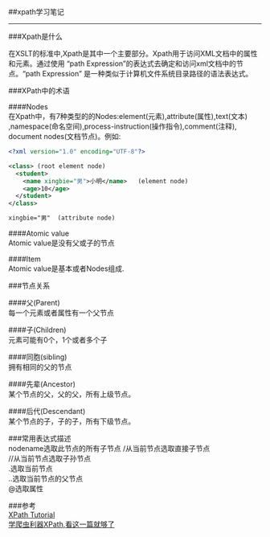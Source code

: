 ##xpath学习笔记  

---  

###Xpath是什么  

在XSLT的标准中,Xpath是其中一个主要部分。Xpath用于访问XML文档中的属性和元素。通过使用
“path Expression”的表达式去确定和访问xml文档中的节点。“path Expression”
是一种类似于计算机文件系统目录路径的语法表达式。  

###XPath中的术语    

####Nodes    
在Xpath中，有7种类型的的Nodes:element(元素),attribute(属性),text(文本)
,namespace(命名空间),process-instruction(操作指令),comment(注释),
document nodes(文档节点)。例如:  
```xml
<?xml version="1.0" encoding="UTF-8"?>

<class> (root element node)
  <student>
    <name xingbie="男">小明</name>   (element node)
    <age>10</age>
  </student>
</class>

xingbie="男"  (attribute node)

```

####Atomic value  
Atomic value是没有父或子的节点  

####Item  
Atomic value是基本或者Nodes组成.   

###节点关系  

####父(Parent)  
每一个元素或者属性有一个父节点  

####子(Children)  
元素可能有0个，1个或者多个子  


####同胞(sibling)  
拥有相同的父的节点  

####先辈(Ancestor)  
某个节点的父，父的父，所有上级节点。  

####后代(Descendant)  
某个节点的子，子的子，所有下级节点。  


###常用表达式描述  
nodename选取此节点的所有子节点
/从当前节点选取直接子节点  
//从当前节点选取子孙节点  
.选取当前节点  
..选取当前节点的父节点  
@选取属性 

###参考  
[XPath Tutorial](https://www.w3schools.com/xml/xpath_intro.asp)  
[学爬虫利器XPath,看这一篇就够了](https://zhuanlan.zhihu.com/p/29436838) 
